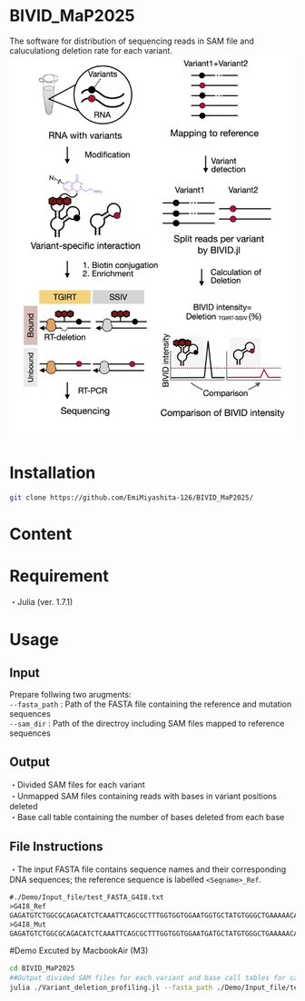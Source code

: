 # BIVID_MaP2025

The software for distribution of sequencing reads in SAM file and caluculationg deletion rate for each variant.
![The image of variant-specific interaction profiling](./images/250505_Github_BIVID_MaP.jpg)
# Installation 
```bash
git clone https://github.com/EmiMiyashita-126/BIVID_MaP2025/
```

# Content

# Requirement

・Julia (ver. 1.7.1)

# Usage
## Input

Prepare follwing two arugments: <br>
  `--fasta_path` : Path of the FASTA file containing the reference and mutation sequences<br>
  `--sam_dir` : Path of the directroy including SAM files mapped to reference sequences<br>


## Output

・Divided SAM files for each variant<br>
・Unmapped SAM files containing reads with bases in variant positions deleted<br>
・Base call table containing the number of bases deleted from each base

## File Instructions
・The input FASTA file contains sequence names and their corresponding DNA sequences; the reference sequence is labelled 	`<Seqname>_Ref`.
```text
#./Demo/Input_file/test_FASTA_G4I8.txt
>G4I8_Ref
GAGATGTCTGGCGCAGACATCTCAAATTCAGCGCTTTGGTGGTGGAATGGTGCTATGTGGGCTGAAAAACAAATCGGGCTTCGGTCCGGTTC
>G4I8_Mut
GAGATGTCTGGCGCAGACATCTCAAATTCAGCGCTTTGGTGGTGGAATGATGCTATGTGGGCTGAAAAACAAATCGGGCTTCGGTCCGGTTC
```

#Demo
Excuted by MacbookAir (M3)
```bash
cd BIVID_MaP2025
##Output divided SAM files for each variant and base call tables for calculation of deleted reads
julia ./Variant_deletion_profiling.jl --fasta_path ./Demo/Input_file/test_Input_FASTA_G4I8.txt --sam_dir ./Demo/Input_file/input_sam

```
















